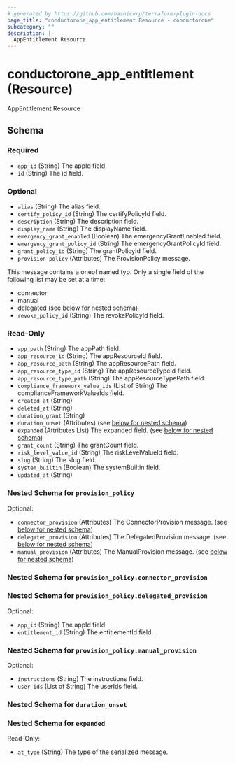 ```yaml
---
# generated by https://github.com/hashicorp/terraform-plugin-docs
page_title: "conductorone_app_entitlement Resource - conductorone"
subcategory: ""
description: |-
  AppEntitlement Resource
---
```


# conductorone_app_entitlement (Resource)

AppEntitlement Resource



<!-- schema generated by tfplugindocs -->
## Schema

### Required

- `app_id` (String) The appId field.
- `id` (String) The id field.

### Optional

- `alias` (String) The alias field.
- `certify_policy_id` (String) The certifyPolicyId field.
- `description` (String) The description field.
- `display_name` (String) The displayName field.
- `emergency_grant_enabled` (Boolean) The emergencyGrantEnabled field.
- `emergency_grant_policy_id` (String) The emergencyGrantPolicyId field.
- `grant_policy_id` (String) The grantPolicyId field.
- `provision_policy` (Attributes) The ProvisionPolicy message.

This message contains a oneof named typ. Only a single field of the following list may be set at a time:
  - connector
  - manual
  - delegated (see [below for nested schema](#nestedatt--provision_policy))
- `revoke_policy_id` (String) The revokePolicyId field.

### Read-Only

- `app_path` (String) The appPath field.
- `app_resource_id` (String) The appResourceId field.
- `app_resource_path` (String) The appResourcePath field.
- `app_resource_type_id` (String) The appResourceTypeId field.
- `app_resource_type_path` (String) The appResourceTypePath field.
- `compliance_framework_value_ids` (List of String) The complianceFrameworkValueIds field.
- `created_at` (String)
- `deleted_at` (String)
- `duration_grant` (String)
- `duration_unset` (Attributes) (see [below for nested schema](#nestedatt--duration_unset))
- `expanded` (Attributes List) The expanded field. (see [below for nested schema](#nestedatt--expanded))
- `grant_count` (String) The grantCount field.
- `risk_level_value_id` (String) The riskLevelValueId field.
- `slug` (String) The slug field.
- `system_builtin` (Boolean) The systemBuiltin field.
- `updated_at` (String)

<a id="nestedatt--provision_policy"></a>
### Nested Schema for `provision_policy`

Optional:

- `connector_provision` (Attributes) The ConnectorProvision message. (see [below for nested schema](#nestedatt--provision_policy--connector_provision))
- `delegated_provision` (Attributes) The DelegatedProvision message. (see [below for nested schema](#nestedatt--provision_policy--delegated_provision))
- `manual_provision` (Attributes) The ManualProvision message. (see [below for nested schema](#nestedatt--provision_policy--manual_provision))

<a id="nestedatt--provision_policy--connector_provision"></a>
### Nested Schema for `provision_policy.connector_provision`


<a id="nestedatt--provision_policy--delegated_provision"></a>
### Nested Schema for `provision_policy.delegated_provision`

Optional:

- `app_id` (String) The appId field.
- `entitlement_id` (String) The entitlementId field.


<a id="nestedatt--provision_policy--manual_provision"></a>
### Nested Schema for `provision_policy.manual_provision`

Optional:

- `instructions` (String) The instructions field.
- `user_ids` (List of String) The userIds field.



<a id="nestedatt--duration_unset"></a>
### Nested Schema for `duration_unset`


<a id="nestedatt--expanded"></a>
### Nested Schema for `expanded`

Read-Only:

- `at_type` (String) The type of the serialized message.
